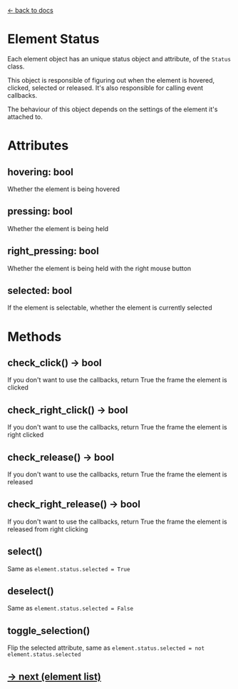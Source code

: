 [<- back to docs](docs.md)

# Element Status

Each element object has an unique status object and attribute, of the `Status` class.

This object is responsible of figuring out when the element is hovered, clicked, selected or released. It's also responsible for calling event callbacks.

The behaviour of this object depends on the settings of the element it's attached to.

# Attributes

## hovering: bool

Whether the element is being hovered

## pressing: bool

Whether the element is being held

## right_pressing: bool

Whether the element is being held with the right mouse button

## selected: bool

If the element is selectable, whether the element is currently selected

# Methods

## check_click() -> bool

If you don't want to use the callbacks, return True the frame the element is clicked

## check_right_click() -> bool

If you don't want to use the callbacks, return True the frame the element is right clicked

## check_release() -> bool

If you don't want to use the callbacks, return True the frame the element is released

## check_right_release() -> bool

If you don't want to use the callbacks, return True the frame the element is released from right clicking

## select()

Same as `element.status.selected = True`

## deselect()

Same as `element.status.selected = False`

## toggle_selection()

Flip the selected attribute, same as `element.status.selected = not element.status.selected`

## [-> next (element list)](elements.md)
